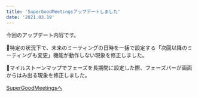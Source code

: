 ```yaml
---
title: 'SuperGoodMeetingsアップデートしました'
date: '2021.03.19'
---
```


今回のアップデート内容です。

:bug:特定の状況下で、未来のミーティングの日時を一括で設定する「次回以降のミーティングも変更」機能が動作しない現象を修正しました。

:bug:マイルストーンマップでフェーズを長期間に設定した際、フェーズバーが画面からはみ出る現象を修正しました。

[SuperGoodMeetingsへ](https://sgms.app/)
